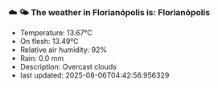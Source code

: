 ### ☁️ 🌤️  The weather in Florianópolis is: Florianópolis

- Temperature: 13.67°C
- On flesh: 13.49°C
- Relative air humidity: 92%
- Rain: 0.0 mm
- Description: Overcast clouds
- last updated: 2025-08-06T04:42:56.956329
